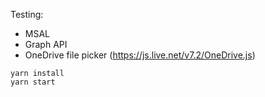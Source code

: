 Testing:
- MSAL
- Graph API
- OneDrive file picker (https://js.live.net/v7.2/OneDrive.js)

```
yarn install
yarn start
```
